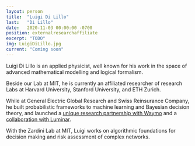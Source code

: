 ```yaml
---
layout: person
title:  "Luigi Di Lillo"
last:   "Di Lillo"
date:   2020-11-03 00:00:00 -0700
position: externalresearchaffiliate
excerpt: "TODO"
img: LuigiDiLillo.jpg
current: "Coming soon"
---
```


Luigi Di Lillo is an applied physicist, well known for his work in the space of advanced mathematical modelling and logical formalism.

Beside our Lab at MIT, he is currently an affiliated researcher of research Labs at Harvard University, Stanford University, and ETH Zurich.

While at General Electric Global Research and Swiss Reinsurance Company, he built probabilistic frameworks to machine learning and Bayesian decision theory, and launched a <a href="https://waymo.com/blog/2023/09/waymos-autonomous-vehicles-are-significantly-safer-than-human-driven-ones/" target="_blank">unique research partnership with Waymo</a>
and a <a href="https://www.swissre.com/reinsurance/property-and-casualty/solutions/automotive-solutions/evaluate-vehicle-sensors-real-life-safety.html" target="_blank">collaboration with Luminar</a>.

With the Zardini Lab at MIT, Luigi works on algorithmic foundations for decision making and risk assessment of complex networks.